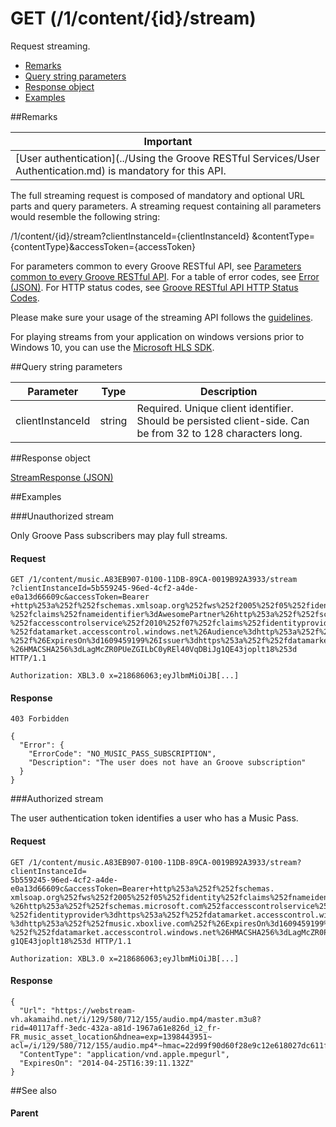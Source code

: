 # GET (/1/content/{id}/stream)
Request streaming.

-   [Remarks](#remarks)
-   [Query string parameters](#query-string-parameters)
-   [Response object](#response-object)
-   [Examples](#examples)

##Remarks


| Important                                                                        |
|------------------------------------------------------------------------------------------|
| [User authentication](../Using the Groove RESTful Services/User Authentication.md) is mandatory for this API. |

The full streaming request is composed of mandatory and optional URL parts and query parameters. A streaming request containing all parameters would resemble the following string:

/1/content/{id}/stream?clientInstanceId={clientInstanceId} &contentType={contentType}&accessToken={accessToken}

For parameters common to every Groove RESTful API, see [Parameters common to every Groove RESTful API](CommonParameters.md). For a table of error codes, see [Error (JSON)](JSON_Error.md). For HTTP status codes, see [Groove RESTful API HTTP Status Codes](HTTPStatusCodes.md).

Please make sure your usage of the streaming API follows the [guidelines](guidelines.md).

For playing streams from your application on windows versions prior to Windows 10, you can use the [Microsoft HLS SDK](http://github.com/MicrosoftDX/MicrosoftHLSSDK).

##Query string parameters


| **Parameter**    | **Type** | **Description**                                                                                             |
|------------------|----------|-------------------------------------------------------------------------------------------------------------|
| clientInstanceId | string   | Required. Unique client identifier. Should be persisted client-side. Can be from 32 to 128 characters long. |

##Response object


[StreamResponse (JSON)](JSON_StreamResponse.md)

##Examples


###Unauthorized stream

Only Groove Pass subscribers may play full streams.

#### Request
```
GET /1/content/music.A83EB907-0100-11DB-89CA-0019B92A3933/stream
?clientInstanceId=5b559245-96ed-4cf2-a4de-e0a13d66609c&accessToken=Bearer
+http%253a%252f%252fschemas.xmlsoap.org%252fws%252f2005%252f05%252fidentity
%252fclaims%252fnameidentifier%3dAwesomePartner%26http%253a%252f%252fschemas.microsoft.com
%252faccesscontrolservice%252f2010%252f07%252fclaims%252fidentityprovider%3dhttps%253a%252f
%252fdatamarket.accesscontrol.windows.net%26Audience%3dhttp%253a%252f%252fmusic.xboxlive.com
%252f%26ExpiresOn%3d1609459199%26Issuer%3dhttps%253a%252f%252fdatamarket.accesscontrol.windows.net
%26HMACSHA256%3dLagMcZR0PUeZGILbC0yREl40VqDBiJg1QE43joplt18%253d HTTP/1.1 

Authorization: XBL3.0 x=218686063;eyJlbmMiOiJB[...]
```
#### Response
```
403 Forbidden 

{
  "Error": {
    "ErrorCode": "NO_MUSIC_PASS_SUBSCRIPTION",
    "Description": "The user does not have an Groove subscription"
  }
}
```

###Authorized stream


The user authentication token identifies a user who has a Music Pass.

#### Request
```
GET /1/content/music.A83EB907-0100-11DB-89CA-0019B92A3933/stream?clientInstanceId=
5b559245-96ed-4cf2-a4de-e0a13d66609c&accessToken=Bearer+http%253a%252f%252fschemas.
xmlsoap.org%252fws%252f2005%252f05%252fidentity%252fclaims%252fnameidentifier%3dAwesomePartner
%26http%253a%252f%252fschemas.microsoft.com%252faccesscontrolservice%252f2010%252f07%252fclaims
%252fidentityprovider%3dhttps%253a%252f%252fdatamarket.accesscontrol.windows.net%26Audience
%3dhttp%253a%252f%252fmusic.xboxlive.com%252f%26ExpiresOn%3d1609459199%26Issuer%3dhttps%253a
%252f%252fdatamarket.accesscontrol.windows.net%26HMACSHA256%3dLagMcZR0PUeZGILbC0yREl40VqDBiJ
g1QE43joplt18%253d HTTP/1.1 

Authorization: XBL3.0 x=218686063;eyJlbmMiOiJB[...]
```
#### Response
```
{
  "Url": "https://webstream-vh.akamaihd.net/i/129/580/712/155/audio.mp4/master.m3u8?
rid=40117aff-3edc-432a-a81d-1967a61e826d_i2_fr-FR_music_asset_location&hdnea=exp=1398443951~
acl=/i/129/580/712/155/audio.mp4*~hmac=22d99f90d60f28e9c12e618027dc611f973c9ba614ad04c7210570d807e6398c",
  "ContentType": "application/vnd.apple.mpegurl",
  "ExpiresOn": "2014-04-25T16:39:11.132Z"
}
```
##See also


#### Parent
